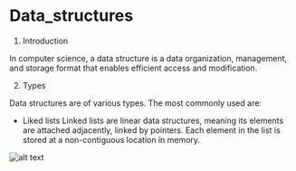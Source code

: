 # Data_structures

1) Introduction

In computer science, a data structure is a data organization, management, and storage format that enables efficient access and modification.

2) Types

Data structures are of various types. The most commonly used are:

- Liked lists
Linked lists are linear data structures, meaning its elements are attached adjacently, linked by pointers. Each element in the list is stored at a non-contiguous location in memory.

![alt text](https://media.geeksforgeeks.org/wp-content/cdn-uploads/gq/2013/03/Linkedlist.png)


